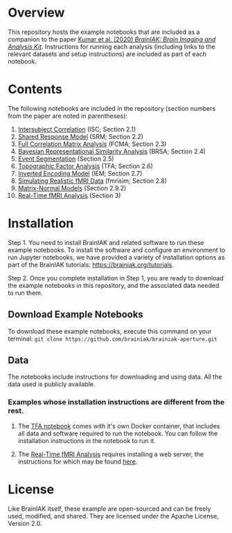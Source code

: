 # Overview
This repository hosts the example notebooks that are included as a companion to the paper [Kumar et al. (2020) *BrainIAK: Brain Imaging and Analysis Kit*](https://osf.io/preprints/...). Instructions for running each analysis (including links to the relevant datasets and setup instructions) are included as part of each notebook.

# Contents
The following notebooks are included in the repository (section numbers from the
paper are noted in parentheses):
1. [Intersubject Correlation](notebooks/isc/ISC.ipynb) (ISC; Section 2.1)
2. [Shared Response Model](notebooks/srm/SRM.ipynb) (SRM; Section 2.2)
3. [Full Correlation Matrix Analysis](notebooks/fcma/FCMA_demo.ipynb) (FCMA; Section 2.3)
4. [Bayesian Representational Similarity Analysis](notebooks/brsa/brsa_demo.ipynb) (BRSA; Section 2.4)
5. [Event Segmentation](notebooks/eventseg/Event_Segmentation.ipynb) (Section 2.5)
6. [Topographic Factor Analysis](notebooks/htfa/htfa.ipynb) (TFA; Section 2.6)
7. [Inverted Encoding Model](notebooks/iem/iem.ipynb) (IEM; Section 2.7)
8. [Simulating Realistic fMRI Data](notebooks/fmrisim/fmrisim_multivariate_example.ipynb) (fmrisim; Section 2.8)
9. [Matrix-Normal Models](notebooks/matnormal/Matrix-normal%20model%20prototyping.ipynb) (Section 2.9.2)
10. [Real-Time fMRI Analysis](notebooks/real-time/rtcloud_notebook.ipynb) (Section 3)

# Installation

Step 1. You need to install BrainIAK and related software to run these example notebooks. To install the software and configure an environment to run Jupyter notebooks, we have provided a variety of installation options as part of the BrainIAK tutorials: https://brainiak.org/tutorials.

Step 2. Once you complete installation in Step 1, you are ready to download the example notebooks in this repository, and the associated data needed to run them. 

## Download Example Notebooks
To download these example notebooks, execute this command on your terminal: `git clone https://github.com/brainiak/brainiak-aperture.git`

## Data
The notebooks include instructions for downloading and using data. All the data used is publicly available.

### Examples whose installation instructions are different from the rest.
1. The [TFA notebook](notebooks/htfa/htfa.ipynb) comes with it's own Docker container, that includes all data and software required to run the notebook. You can follow the installation instructions in the notebook to run it.

2. The [Real-Time fMRI Analysis](notebooks/real-time/rtcloud_notebook.ipynb) requires installing a web server, the instructions for which  may be found [here](https://github.com/brainiak/brainiak-aperture/blob/master/notebooks/real-time/README_INSTRUCTIONS.md).


# License
Like BrainIAK itself, these example are open-sourced and can be freely used, modified, and shared. They are licensed under the Apache License, Version 2.0. 
